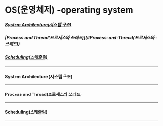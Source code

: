 # OS(운영체제) -operating system

##### [System Architecture(시스템 구조)](#System-Architecture(시스템-구조))

##### [Process and Thread(프로세스와 쓰레드)](#Process-and-Thread(프로세스와 -쓰레드))

##### [Scheduling(스케줄링)](#Scheduling(스케줄링))

---



#### System Architecture (시스템 구조)

___







#### Process and Thread(프로세스와 쓰레드)

___







#### Scheduling(스케줄링)

___





